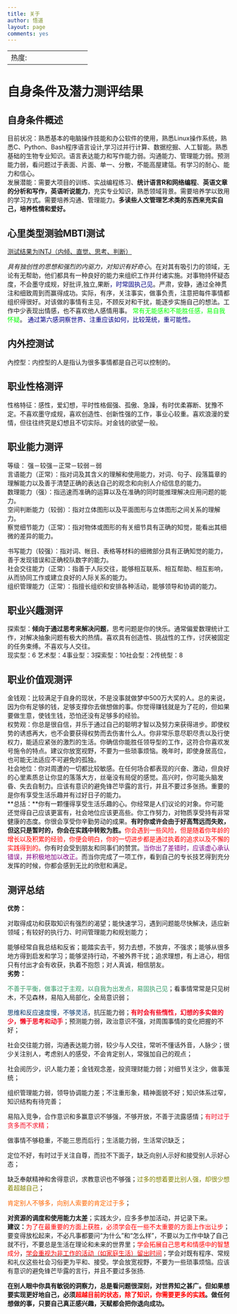 ```yaml
---
title: 关于
author: 悟道
layout: page
comments: yes
---
```

<table>
  <tr cellpadding=0><td>
    热度:
  </td><td cellpadding=0><img src='http://210.75.224.29/wordpress/wp-content/plugins/statpresscn/images/sun.gif' width=10 height=10 border=0 /></td><td cellpadding=0><img src='http://210.75.224.29/wordpress/wp-content/plugins/statpresscn/images/sun.gif' width=10 height=10 border=0 /></td><td cellpadding=0><img src='http://210.75.224.29/wordpress/wp-content/plugins/statpresscn/images/sun_dark.gif' width=10 height=10 border=0 /></td><td cellpadding=0><img src='http://210.75.224.29/wordpress/wp-content/plugins/statpresscn/images/sun_dark.gif' width=10 height=10 border=0 /></td><td cellpadding=0><img src='http://210.75.224.29/wordpress/wp-content/plugins/statpresscn/images/sun_dark.gif' width=10 height=10 border=0 /></td></tr>
</table>

# 自身条件及潜力测评结果

## 自身条件概述

目前状况：熟悉基本的电脑操作技能和办公软件的使用，熟悉Linux操作系统，熟悉C、Python、Bash程序语言设计,学习过并行计算、数据挖掘、人工智能。熟悉基础的生物专业知识。语言表达能力和写作能力弱。沟通能力、管理能力弱。预测能力弱，看问题过于表面、片面、单一、分散，不能高屋建瓴。有学习的耐心、能力和信心。  
发展潜能：需要大项目的训练、实战编程练习、**统计语言R和网络编程**、**英语文章的分析和写作，英语听说能力**，充实专业知识，熟悉领域背景。需要培养学以致用的学习方式。需要培养沟通、管理能力。**多读些人文管理艺术类的东西来充实自己，培养性情和爱好。**

## 心里类型测验MBTI测试

<span style="text-decoration: underline;">测试结果为INTJ（内倾、直觉、思考、判断）</span>

*具有独创性的思想和强烈的内驱力，对知识有好奇心*。在对其有吸引力的领域，无论有无帮助，他们都具有一种良好的能力来组织工作并付诸实施。对事物持怀疑态度，不会墨守成规，好批评,独立,果断<span style="color: #000080;">，时常固执己见</span>。严肃，安静，通过全神贯注和细致周到而赢得成功。实际，有序，关注事实，做事负责，注意把每件事情都组织得很好。对该做的事情有主见，不顾反对和干扰，能逐步实施自己的想法。工作中少表现出情感，也不喜欢他人感情用事。 <span style="color: #00ff00;">常有无能感和不能胜任感，易自我怀疑</span>。 <span style="color: #000080;">通过第六感洞察世界、注重应该如何，比较笼统，重可能性。</span>

## 内外控测试

內控型：内控型的人是指认为很多事情都是自己可以控制的。

## 职业性格测评

性格特征：感性，爱幻想，平时性格倔强、孤傲、急躁，有时优柔寡断、犹豫不定。不喜欢墨守成规，喜欢创造性、创新性强的工作，事业心较重。喜欢浪漫的爱情，但往往终究是幻想且不切实际。对金钱的欲望一般。

## 职业能力测评

等级： 强－较强－正常－较弱－弱  
言语能力（正常）：指对词及其含义的理解和使用能力，对词、句子、段落篇章的理解能力以及善于清楚正确的表达自己的观念和向别人介绍信息的能力。  
数理能力（强）：指迅速而准确的运算以及在准确的同时能推理解决应用问题的能力。  
空间判断能力（较弱）：指对立体图形以及平面图形与立体图形之间关系的理解力。  
察觉细节能力（正常）：指对物体或图形的有关细节具有正确的知觉，能看出其细微的差异的能力。

书写能力（较强）：指对词、帐目、表格等材料的细微部分具有正确知觉的能力，善于发现错误和正确校队数字的能力。  
社会交往能力（正常）：指善于人际交往，能够相互联系、相互帮助、相互影响，从而协同工作或建立良好的人际关系的能力。  
组织管理能力（正常）：指擅长组织和安排各种活动，能够领导和协调的能力。

## 职业兴趣测评

探索型：**倾向于通过思考来解决问题**，思考问题是你的快乐。通常偏爱数理统计工作，对解决抽象问题有极大的热情。喜欢具有创造性、挑战性的工作，讨厌被固定的任务束缚。不喜欢与人交往。  
现实型：6 艺术型：4事业型：3探索型：10社会型：2传统型：8

## 职业价值观测评

金钱观：比较满足于自身的现状，不是没事就做梦中500万大奖的人。总的来说，因为你有足够的钱，足够支撑你去做想做的事。你觉得赚钱就是为了花的，但如果要做生意，使钱生钱，恐怕还没有足够多的经验。  
权势观：你总是很自信，并乐于通过自己的聪明才智以及努力来获得进步。即使权势的诱惑再大，也不会要获得权势而去伤害什么人。你非常乐意尽职尽责以及行使权力，能适应紧张的激烈的生活。你确信你能胜任领导型的工作，这符合你喜欢发号施令的特点。建议你放宽视野，不要为一些琐事烦恼。晚年时，即使身居高位，也可能无法适应不可避免的孤独。  
社会地位：你对周遭的一切都比较敏感。在任何场合都表现的兴奋、激动，但良好的心里素质总让你显的落落大方，丝毫没有局促的感觉。高兴时，你可能头脑发昏、失去自制力。应该有意识的避免锋芒毕露的言行，并且不要过多张扬。重要的是你有享受生活乐趣并有过好日子的能力。  
**总括：**你有一颗懂得享受生活乐趣的心。你经常是人们议论的对象。你可能还觉得自己应该更富有，社会地位应该更高些。你工作努力，对物质享受持有非常健康的态度。你很会享受你辛勤劳动的成果。**有时你或许会由于好高骛远而失败，但这只是暂时的，你会在实践中转败为胜。**<span style="color: #ff0000;">你会遇到一些风险，但是随着你年龄的增长以及积累的经验，你便会明白，你的一切进步都是通过执着的追求以及不懈的实践得到的。</span>你有时会受到朋友和同事们的赞赏。<span style="color: #800080;">当你出了差错时，应该虚心承认错误，并积极地加以改正。</span>而当你完成了一项工作，看到自己的专长技艺得到充分发挥的时候，你都会感到无比的欣慰和满足。

## 测评总结

**优势：**

对取得成功和获取知识有强烈的渴望；能快速学习，遇到问题能尽快解决，适应新领域；有较好的执行力、时间管理能力和规划能力；

能够经常自我总结和反省；能踏实去干，努力去想，不放弃，不强求；能够从很多地方得到启发和学习；能够坚持行动，不被外界干扰；追求理想，有上进心，相信只有付出才会有收获，执着不抱怨；对人真诚，相信朋友。  
**劣势：**

<span style="color: #339966;">不善于平衡，做事过于主观，以自我为出发点，易固执己见</span>；看事情常常是只见树木，不见森林，易陷入局部化，全局意识弱；

<span style="color: #003366;">思维和反应速度慢，不够灵活</span>，抗压能力弱；**<span style="color: #f30b23;">有时会有些惰性，幻想的多实做的少，懒于思考和动手</span>**；预测能力弱，政治意识不强，对周围事情的变化把握的不好；

社会交往能力弱，沟通表达能力弱，较少与人交往，常听不懂话外音，人脉少；很少关注别人，考虑别人的感受，不会肯定别人，常强加自己的观点；

社会阅历少，识人能力差；金钱观念差，投资理财能力弱；对细节关注少，做事笼统；

组织管理能力弱，领导协调能力差；不注重形象，精神面貌不好；知识体系过窄，知识结构有待完善；

易陷入竞争，合作意识和多赢意识不够强，不够开放，不善于流露感情；<span style="color: #f30b23;">有时过于贪多而不求精；</span>

做事情不够稳重，不能三思而后行；生活能力弱，生活常识缺乏；

定位不好，有时过于关注自尊，而拉不下面子，缺乏向别人示好和接受别人示好心态；

缺乏奉献精神和舍得意识，求教意识也不够强；<span style="color: #808000;">过多的想着要比别人强，却很少想着超越自己</span>；

<span style="color: #ff6600;">肯定别人不够多，向别人索要的肯定过于多</span>；

**对资源的调度和使用能力太差**；实践太少，应多多参加活动，并记录下来。  
**建议：**<span style="color: #ff0000;">为了在最重要的方面上获胜，必须学会在一些不太重要的方面上作出让步</span>；要变得放松起来，不必凡事都要问“为什么”和“怎么样”，不要以为工作中缺了自己就不行，不要总是生活在理论和未来的世界里；<span style="color: #ff0000;">学会拓展自己思考和情感中的智慧成分</span>，<span style="text-decoration: underline;"><span style="color: #ff0000;">学会重视为非工作的活动（如家庭生活）留出时间</span></span>；学会对既有程序、常规和礼仪这些社会习俗更为平和、接受。学会放宽视野，不要为一些琐事烦恼。应该有意识的避免锋芒毕露的言行，并且不要过多张扬.

**在别人眼中你具有敏锐的洞察力，总是看问题很深刻，对世界知之甚广。但如果想要实现更好地自己，必须<span style="color: #ff0000;">超越目前的状态，除了知识，你需要更多的实践</span>。做任何想做的事，只要自己真正感兴趣，天赋都会把你退向成功。**
